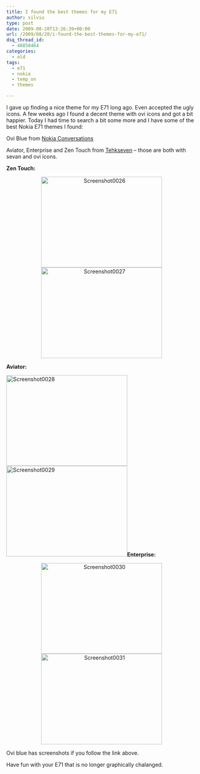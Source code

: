 ```yaml
---
title: I found the best themes for my E71
author: silviu
type: post
date: 2009-08-20T13:26:39+00:00
url: /2009/08/20/i-found-the-best-themes-for-my-e71/
dsq_thread_id:
  - 48858464
categories:
  - old
tags:
  - e71
  - nokia
  - temp_on
  - themes

---
```

I gave up finding a nice theme for my E71 long ago. Even accepted the ugly icons. A few weeks ago I found a decent theme with ovi icons and got a bit happier. Today I had time to search a bit some more and I have some of the best Nokia E71 themes I found:

Ovi Blue from <a href="http://conversations.nokia.com/2009/02/26/heres-that-ovi-theme/" target="_blank" rel="noopener">Nokia Conversations</a>

Aviator, Enterprise and Zen Touch from [Tehkseven][1] &#8211; those are both with sevan and ovi icons.

**Zen Touch:**

<p style="text-align: center">
  <a href="http://blog.silviuvulcan.ro/wp-content/uploads/sites/2/2009/08/Screenshot0026.jpg"><img decoding="async" loading="lazy" class="size-full wp-image-455 aligncenter" title="Screenshot0026" src="http://blog.silviuvulcan.ro/wp-content/uploads/sites/2/2009/08/Screenshot0026.jpg" alt="Screenshot0026" width="320" height="240" /></a><a href="http://blog.silviuvulcan.ro/wp-content/uploads/sites/2/2009/08/Screenshot0027.jpg"><img decoding="async" loading="lazy" class="size-full wp-image-456 aligncenter" title="Screenshot0027" src="http://blog.silviuvulcan.ro/wp-content/uploads/sites/2/2009/08/Screenshot0027.jpg" alt="Screenshot0027" width="320" height="240" /></a>
</p>

**Aviator:**

<p style="text-align: left">
  <a href="http://blog.silviuvulcan.ro/wp-content/uploads/sites/2/2009/08/Screenshot0028.jpg"><img decoding="async" loading="lazy" class="size-full wp-image-457 aligncenter" title="Screenshot0028" src="http://blog.silviuvulcan.ro/wp-content/uploads/sites/2/2009/08/Screenshot0028.jpg" alt="Screenshot0028" width="320" height="240" /></a><a href="http://blog.silviuvulcan.ro/wp-content/uploads/sites/2/2009/08/Screenshot0029.jpg"><img decoding="async" loading="lazy" class="size-full wp-image-458 aligncenter" title="Screenshot0029" src="http://blog.silviuvulcan.ro/wp-content/uploads/sites/2/2009/08/Screenshot0029.jpg" alt="Screenshot0029" width="320" height="240" /></a><strong>Enterprise:</strong>
</p>

<p style="text-align: center">
  <a href="http://blog.silviuvulcan.ro/wp-content/uploads/sites/2/2009/08/Screenshot0030.jpg"><img decoding="async" loading="lazy" class="size-full wp-image-459 aligncenter" title="Screenshot0030" src="http://blog.silviuvulcan.ro/wp-content/uploads/sites/2/2009/08/Screenshot0030.jpg" alt="Screenshot0030" width="320" height="240" /></a><a href="http://blog.silviuvulcan.ro/wp-content/uploads/sites/2/2009/08/Screenshot0031.jpg"><img decoding="async" loading="lazy" class="size-full wp-image-460 aligncenter" title="Screenshot0031" src="http://blog.silviuvulcan.ro/wp-content/uploads/sites/2/2009/08/Screenshot0031.jpg" alt="Screenshot0031" width="320" height="240" /></a>
</p>

Ovi blue has screenshots if you follow the link above.

Have fun with your E71 that is no longer graphically chalanged.

 [1]: http://themes.tehkseven.net/
